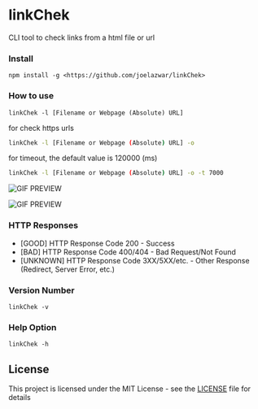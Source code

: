 # linkChek

CLI tool to check links from a html file or url

### Install

```
npm install -g <https://github.com/joelazwar/linkChek>
```

### How to use

```
linkChek -l [Filename or Webpage (Absolute) URL]
```

for check https urls

```sh
linkChek -l [Filename or Webpage (Absolute) URL] -o
```

for timeout, the default value is 120000 (ms)

```sh
linkChek -l [Filename or Webpage (Absolute) URL] -o -t 7000
```

![GIF PREVIEW](assets/filepreview.gif)

![GIF PREVIEW](assets/htmlpreview.gif)

### HTTP Responses

- [GOOD] HTTP Response Code 200 - Success
- [BAD] HTTP Response Code 400/404 - Bad Request/Not Found
- [UNKNOWN] HTTP Response Code 3XX/5XX/etc. - Other Response (Redirect, Server Error, etc.)

### Version Number

```
linkChek -v
```

### Help Option

```
linkChek -h
```

## License

This project is licensed under the MIT License - see the [LICENSE](LICENSE) file for details
